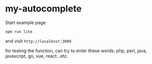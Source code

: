 # my-autocomplete

Start example page

```
npm run lite
```

and visit `http://localhost:3000`

for testing the function,  can try to enter these words: php, perl, java, javascript, go, vue, react...etc. 